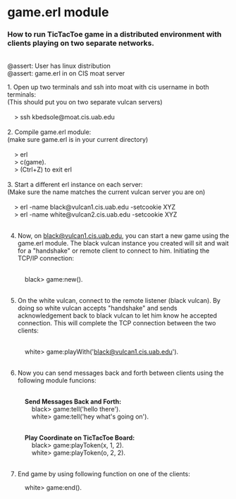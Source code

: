 <h1>game.erl module</h1>
<p>
<h3>How to run TicTacToe game in a distributed environment with clients playing on two separate networks.</h3>
<br>
@assert: User has linux distribution
<br>
@assert: game.erl in on CIS moat server 
</p>
1. Open up two terminals and ssh into moat with cis username in both terminals:<br>(This should put you on two separate vulcan servers)<br><br>
   		&nbsp;&nbsp;&nbsp;&nbsp;> ssh kbedsole@moat.cis.uab.edu<br><br>
2. Compile game.erl module: <br>(make sure game.erl is in your current directory)<br><br>
    	&nbsp;&nbsp;&nbsp;&nbsp;> erl <br>
	    &nbsp;&nbsp;&nbsp;&nbsp;> c(game). <br>
   		&nbsp;&nbsp;&nbsp;&nbsp;> (Ctrl+Z) to exit erl <br><br>
3. Start a different erl instance on each server: <br> (Make sure the name matches the 
current vulcan server you are on)<br><br>
    	&nbsp;&nbsp;&nbsp;&nbsp;> erl -name black@vulcan1.cis.uab.edu -setcookie XYZ<br>
    	&nbsp;&nbsp;&nbsp;&nbsp;> erl -name white@vulcan2.cis.uab.edu -setcookie XYZ<br><br>

4. Now, on black@vulcan1.cis.uab.edu, you can start a new game 
using the game.erl module. The black vulcan instance you created will 
sit and wait for a "handshake" or remote client to connect to him. 
Initiating the TCP/IP connection: <br><br>
    
	&nbsp;&nbsp;&nbsp;&nbsp;black> game:new().<br><br>

5. On the white vulcan, connect to the remote listener (black vulcan).
By doing so white vulcan accepts "handshake" and sends acknowledgement 
back to black vulcan to let him know he accepted connection. This 
will complete the TCP connection between the two clients: <br><br>

	&nbsp;&nbsp;&nbsp;&nbsp;white> game:playWith('black@vulcan1.cis.uab.edu').<br><br>

6. Now you can send messages back and forth between clients using the following
module funcions: <br><br>

	&nbsp;&nbsp;&nbsp;&nbsp;<b>Send Messages Back and Forth:</b><br>
	&nbsp;&nbsp;&nbsp;&nbsp;&nbsp;&nbsp;&nbsp;&nbsp;black> game:tell('hello there').<br>
	&nbsp;&nbsp;&nbsp;&nbsp;&nbsp;&nbsp;&nbsp;&nbsp;white> game:tell('hey what's going on').<br><br>
			
	&nbsp;&nbsp;&nbsp;&nbsp;<b>Play Coordinate on TicTacToe Board:</b><br>
	&nbsp;&nbsp;&nbsp;&nbsp;&nbsp;&nbsp;&nbsp;&nbsp;black> game:playToken(x, 1, 2). <br>
	&nbsp;&nbsp;&nbsp;&nbsp;&nbsp;&nbsp;&nbsp;&nbsp;white> game:playToken(o, 2, 2). <br><br>

7. End game by using following function on one of the clients:<br>

	&nbsp;&nbsp;&nbsp;&nbsp;white> game:end().<br>



